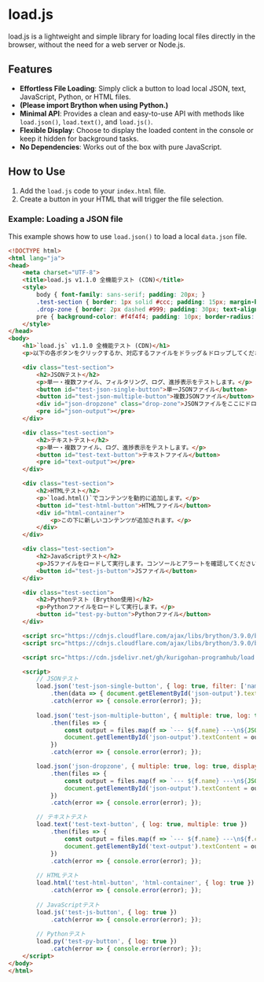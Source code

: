 # load.js

load.js is a lightweight and simple library for loading local files directly in the browser, without the need for a web server or Node.js.

## Features
- **Effortless File Loading**: Simply click a button to load local JSON, text, JavaScript, Python, or HTML files.
- **(Please import Brython when using Python.)**
- **Minimal API**: Provides a clean and easy-to-use API with methods like `load.json()`, `load.text()`, and `load.js()`.
- **Flexible Display**: Choose to display the loaded content in the console or keep it hidden for background tasks.
- **No Dependencies**: Works out of the box with pure JavaScript.

## How to Use
1. Add the `load.js` code to your `index.html` file.
2. Create a button in your HTML that will trigger the file selection.

### Example: Loading a JSON file
This example shows how to use `load.json()` to load a local `data.json` file.

```html
<!DOCTYPE html>
<html lang="ja">
<head>
    <meta charset="UTF-8">
    <title>load.js v1.1.0 全機能テスト (CDN)</title>
    <style>
        body { font-family: sans-serif; padding: 20px; }
        .test-section { border: 1px solid #ccc; padding: 15px; margin-bottom: 20px; }
        .drop-zone { border: 2px dashed #999; padding: 30px; text-align: center; cursor: pointer; }
        pre { background-color: #f4f4f4; padding: 10px; border-radius: 5px; white-space: pre-wrap; word-break: break-all; }
    </style>
</head>
<body>
    <h1>`load.js` v1.1.0 全機能テスト (CDN)</h1>
    <p>以下の各ボタンをクリックするか、対応するファイルをドラッグ＆ドロップしてください。</p>

    <div class="test-section">
        <h2>JSONテスト</h2>
        <p>単一・複数ファイル、フィルタリング、ログ、進捗表示をテストします。</p>
        <button id="test-json-single-button">単一JSONファイル</button>
        <button id="test-json-multiple-button">複数JSONファイル</button>
        <div id="json-dropzone" class="drop-zone">JSONファイルをここにドロップ</div>
        <pre id="json-output"></pre>
    </div>

    <div class="test-section">
        <h2>テキストテスト</h2>
        <p>単一・複数ファイル、ログ、進捗表示をテストします。</p>
        <button id="test-text-button">テキストファイル</button>
        <pre id="text-output"></pre>
    </div>

    <div class="test-section">
        <h2>HTMLテスト</h2>
        <p>`load.html()`でコンテンツを動的に追加します。</p>
        <button id="test-html-button">HTMLファイル</button>
        <div id="html-container">
            <p>この下に新しいコンテンツが追加されます。</p>
        </div>
    </div>

    <div class="test-section">
        <h2>JavaScriptテスト</h2>
        <p>JSファイルをロードして実行します。コンソールとアラートを確認してください。</p>
        <button id="test-js-button">JSファイル</button>
    </div>

    <div class="test-section">
        <h2>Pythonテスト (Brython使用)</h2>
        <p>Pythonファイルをロードして実行します。</p>
        <button id="test-py-button">Pythonファイル</button>
    </div>

    <script src="https://cdnjs.cloudflare.com/ajax/libs/brython/3.9.0/brython.min.js"></script>
    <script src="https://cdnjs.cloudflare.com/ajax/libs/brython/3.9.0/brython_stdlib.js"></script>

    <script src="https://cdn.jsdelivr.net/gh/kurigohan-programhub/load.js@v1.1.0/load.js"></script>

    <script>
        // JSONテスト
        load.json('test-json-single-button', { log: true, filter: ['name', 'age'] })
            .then(data => { document.getElementById('json-output').textContent = JSON.stringify(data.content, null, 2); })
            .catch(error => { console.error(error); });
        
        load.json('test-json-multiple-button', { multiple: true, log: true })
            .then(files => {
                const output = files.map(f => `--- ${f.name} ---\n${JSON.stringify(f.content, null, 2)}`).join('\n\n');
                document.getElementById('json-output').textContent = output;
            })
            .catch(error => { console.error(error); });

        load.json('json-dropzone', { multiple: true, log: true, displayProgress: true })
            .then(files => {
                const output = files.map(f => `--- ${f.name} ---\n${JSON.stringify(f.content, null, 2)}`).join('\n\n');
                document.getElementById('json-output').textContent = output;
            })
            .catch(error => { console.error(error); });

        // テキストテスト
        load.text('test-text-button', { log: true, multiple: true })
            .then(files => {
                const output = files.map(f => `--- ${f.name} ---\n${f.content}`).join('\n\n');
                document.getElementById('text-output').textContent = output;
            })
            .catch(error => { console.error(error); });
        
        // HTMLテスト
        load.html('test-html-button', 'html-container', { log: true })
            .catch(error => { console.error(error); });
        
        // JavaScriptテスト
        load.js('test-js-button', { log: true })
            .catch(error => { console.error(error); });
        
        // Pythonテスト
        load.py('test-py-button', { log: true })
            .catch(error => { console.error(error); });
    </script>
</body>
</html>
